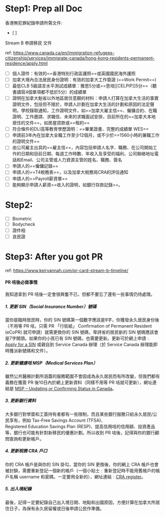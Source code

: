 
# Step1: Prep all Doc

香港無犯罪紀錄申請所需文件:
- [ ] 

Stream B 申請移民 文件

ref: https://www.canada.ca/en/immigration-refugees-citizenship/services/immigrate-canada/hong-kong-residents-permanent-residence/apply.html


- [ ] 個人證件：有效的==香港特別行政區護照==或英國國民海外護照
- [ ] 加拿大境內合法居民身份證明：有效的加拿大工作簽證 (==Work Permit==)
- [ ] 最低CLB 5級語言水平測試成績單：雅思5分或==思培[[CELPIP]]5分==（聽書讀寫4個單項都不低於5分）的成績單
- [ ] 證明在加拿大魁省以外地區居住意願的材料：申請人打算在加拿大生活的事實證明文件，包括但不限於，申請人計劃在加拿大生活的計劃和原因的法定聲明，學校錄取通知，工作證明文件，如==加拿大雇主信==、僱傭合約、在職證明、工作邀請、求職信、未來的求職面試安排，目前所在的==加拿大本地居住的文件==，如房屋貸款或==租約==
- [ ] 符合條件的DLI高等教育學歷證明：==畢業證書、完整的成績單 WES== 
- [ ] 申請前3年內在加拿大全職工作至少12個月，或不少於==1560小時的兼職工作的證明文件==
- [ ] 由公司雇主出具的==雇主信==，內容包括申請人名字、職務、在公司開始工作的日期和目前日期、每週工作時數、年收入及享受的福利、公司聯絡地址電話和Email、公司主管或人力資源主管的姓名、職務、簽名
- [ ] 申請人的==僱傭記錄==
- [ ] 申請人的==T4稅務表==，以及加拿大稅務局CRA的評估通知
- [ ] 申請人的==Payroll薪資單==
- [ ] 能夠顯示申請人薪資==收入的證明，如銀行存款記錄==。

# Step2: 
- [ ] Biometric
- [ ] Bodycheck
- [ ] 證件相
- [ ] 良民證

# Step3: After you got PR
ref: https://www.keirvannah.com/pr-card-stream-b-timeline/
#### PR 咭後必做事情

我知道拿到 PR 咭後一定會很興奮不已，但都不要忘了還有一些事情仍待處理。

##### 1. 更新 SIN（Social Insurance Number）號碼

當你是臨時居民時，你的 SIN 號碼第一個數字應該是9字，你獲發永久居民身份後（不用等 PR 咭，只需 PR 「行街紙」 Confirmation of Permanent Resident (eCoPR) 就可申請）就需更換你的 SIN 號碼，卑詩省的居民新的 SIN 號碼應該會是7字開頭。如果你的小孩已有 SIN 號碼，也需要更新。更新可於網上申請﹕[Apply for a SIN](https://www.canada.ca/en/employment-social-development/services/sin/apply.html) 或親自到 Service Canada 辦理（於 Service Canada 辦理能即時獲派新號碼和文件）。

##### 2. 更新健康咭 MSP（Medical Services Plan）

雖然公共醫療計劃所涵蓋的服務範圍不會因成為永久居民而有所改變，但我們都有義務在獲簽 PR 後10日內於網上更新資料（同樣不用等 PR 咭就可更新），網址連結是 [MSP – Updating or Confirming Status in Canada](https://www2.gov.bc.ca/gov/content/health/health-drug-coverage/msp/bc-residents/managing-your-msp-account/renewing-your-work-permit)。

##### 3. 更新銀行資料

大多銀行對學簽和工簽持有者都有一些限制，而且某些銀行服務只給永久居民/公民享有，例如 Tax-Free Savings Account (TFSA)、Registered Education Savings Plan (RESP)、提高信用咭的信用額、投資產品等，銀行也可能有針對新移民的優惠計劃。所以收到 PR 咭後，記得與你的銀行顧問查詢和更新帳戶。

##### 4. 更新稅務 CRA 戶口

你的 CRA 帳戶是與你的 SIN 掛勾，當你的 SIN 更換後，你的網上 CRA 帳戶也會被封鎖，需要重新登記一個新的帳戶（一個小貼士﹕重新登記時不能用舊帳戶的帳戶名稱 username 和密碼，一定要用全新的），網址連結﹕[CRA register](https://www.canada.ca/en/revenue-agency/services/e-services/e-services-individuals/account-individuals.html)。

##### 5. 出入境紀錄

最後，記得一定要紀錄自己出入境日期、地點和出國原因，方便計算在加拿大所居住日子，為保有永久居留權或日後申請公民作準備。